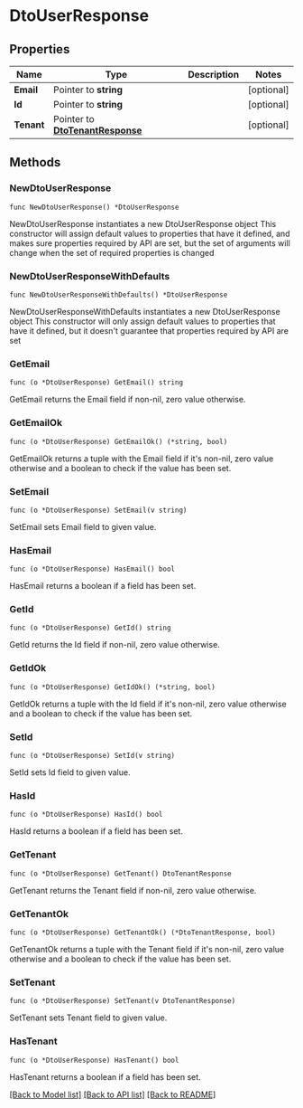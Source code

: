 # DtoUserResponse

## Properties

Name | Type | Description | Notes
------------ | ------------- | ------------- | -------------
**Email** | Pointer to **string** |  | [optional] 
**Id** | Pointer to **string** |  | [optional] 
**Tenant** | Pointer to [**DtoTenantResponse**](DtoTenantResponse.md) |  | [optional] 

## Methods

### NewDtoUserResponse

`func NewDtoUserResponse() *DtoUserResponse`

NewDtoUserResponse instantiates a new DtoUserResponse object
This constructor will assign default values to properties that have it defined,
and makes sure properties required by API are set, but the set of arguments
will change when the set of required properties is changed

### NewDtoUserResponseWithDefaults

`func NewDtoUserResponseWithDefaults() *DtoUserResponse`

NewDtoUserResponseWithDefaults instantiates a new DtoUserResponse object
This constructor will only assign default values to properties that have it defined,
but it doesn't guarantee that properties required by API are set

### GetEmail

`func (o *DtoUserResponse) GetEmail() string`

GetEmail returns the Email field if non-nil, zero value otherwise.

### GetEmailOk

`func (o *DtoUserResponse) GetEmailOk() (*string, bool)`

GetEmailOk returns a tuple with the Email field if it's non-nil, zero value otherwise
and a boolean to check if the value has been set.

### SetEmail

`func (o *DtoUserResponse) SetEmail(v string)`

SetEmail sets Email field to given value.

### HasEmail

`func (o *DtoUserResponse) HasEmail() bool`

HasEmail returns a boolean if a field has been set.

### GetId

`func (o *DtoUserResponse) GetId() string`

GetId returns the Id field if non-nil, zero value otherwise.

### GetIdOk

`func (o *DtoUserResponse) GetIdOk() (*string, bool)`

GetIdOk returns a tuple with the Id field if it's non-nil, zero value otherwise
and a boolean to check if the value has been set.

### SetId

`func (o *DtoUserResponse) SetId(v string)`

SetId sets Id field to given value.

### HasId

`func (o *DtoUserResponse) HasId() bool`

HasId returns a boolean if a field has been set.

### GetTenant

`func (o *DtoUserResponse) GetTenant() DtoTenantResponse`

GetTenant returns the Tenant field if non-nil, zero value otherwise.

### GetTenantOk

`func (o *DtoUserResponse) GetTenantOk() (*DtoTenantResponse, bool)`

GetTenantOk returns a tuple with the Tenant field if it's non-nil, zero value otherwise
and a boolean to check if the value has been set.

### SetTenant

`func (o *DtoUserResponse) SetTenant(v DtoTenantResponse)`

SetTenant sets Tenant field to given value.

### HasTenant

`func (o *DtoUserResponse) HasTenant() bool`

HasTenant returns a boolean if a field has been set.


[[Back to Model list]](../README.md#documentation-for-models) [[Back to API list]](../README.md#documentation-for-api-endpoints) [[Back to README]](../README.md)


